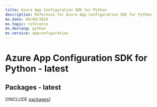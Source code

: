 ```yaml
---
title: Azure App Configuration SDK for Python
description: Reference for Azure App Configuration SDK for Python
ms.date: 09/09/2024
ms.topic: reference
ms.devlang: python
ms.service: appconfiguration
---
```

# Azure App Configuration SDK for Python - latest
## Packages - latest
[!INCLUDE [packages](app-configuration-index.md)]